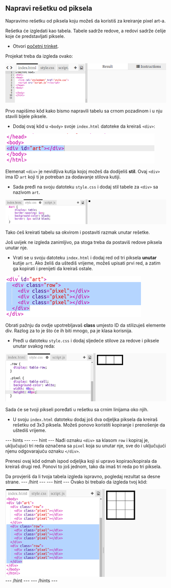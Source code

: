## Napravi rešetku od piksela

Napravimo rešetku od piksela koju možeš da koristiš za kreiranje pixel art-a.

Rešetka će izgledati kao tabela. Tabele sadrže redove, a redovi sadrže ćelije koje će predstavljati piksele.

+ Otvori [početni trinket](http://jumpto.cc/web-pixel).

Projekat treba da izgleda ovako:

![screenshot](images/pixel-starter.png)

Prvo napišimo kôd kako bismo napravili tabelu sa crnom pozadinom i u nju stavili bijele piksele.

+ Dodaj ovaj kôd u `<body>` svoje `index.html` datoteke da kreiraš `<div>`:

![screenshot](images/pixel-art-art.png)

Elemenat `<div>` je nevidljiva kutija kojoj možeš da dodijeliš **stil**. Ovaj `<div>` ima ID `art` koji ti je potreban za dodavanje stilova kutiji.

+ Sada pređi na svoju datoteku `style.css` i dodaj stil tabele za `<div>` sa nazivom `art`.

![screenshot](images/pixel-art-style.png)

Tako ćeš kreirati tabelu sa okvirom i postaviti razmak unutar rešetke.

Još uvijek ne izgleda zanimljivo, pa stoga treba da postaviš redove piksela unutar nje.

+ Vrati se u svoju datoteku `index.html` i dodaj red od tri piksela **unutar** kutije `art`. Ako želiš da uštediš vrijeme, možeš upisati prvi red, a zatim ga kopirati i prenijeti da kreiraš ostale.

![screenshot](images/pixel-art-row.png)

Obrati pažnju da ovdje upotrebljavaš **class** umjesto ID da stilizuješ elemente div. Razlog za to je što će ih biti mnogo, pa je klasa korisnija.

+ Pređi u datoteku `style.css` i dodaj sljedeće stilove za redove i piksele unutar svakog reda:

![screenshot](images/pixel-art-row-style.png)

Sada će se tvoji pikseli poređati u rešetku sa crnim linijama oko njih.

+ U svoju `index.html` datoteku dodaj još dva odjeljka piksela da kreiraš rešetku od 3x3 piksela. Možeš ponovo koristiti kopiranje i prenošenje da uštediš vrijeme.

\--- hints \--- \--- hint \--- Nađi oznaku `<div>` sa klasom `row` i kopiraj je, uključujući tri reda označena sa `pixel` koja su unutar nje, sve do i uključujući njenu odgovarajuću oznaku `</div>`.

Prenesi ovaj kôd odmah ispod odjeljka koji si upravo kopirao/kopirala da kreiraš drugi red. Ponovi to još jednom, tako da imaš tri reda po tri piksela.

Da provjeriš da li tvoja tabela izgleda ispravno, pogledaj rezultat sa desne strane. \--- /hint \--- \--- hint \--- Ovako bi trebalo da izgleda tvoj kôd:

![screenshot](images/pixel-art-grid-3.png) \--- /hint \--- \--- /hints \---